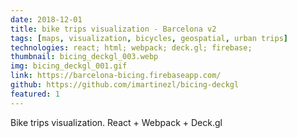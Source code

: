 ```yaml
---
date: 2018-12-01
title: bike trips visualization - Barcelona v2
tags: [maps, visualization, bicycles, geospatial, urban trips]
technologies: react; html; webpack; deck.gl; firebase;
thumbnail: bicing_deckgl_003.webp
img: bicing_deckgl_001.gif
link: https://barcelona-bicing.firebaseapp.com/
github: https://github.com/imartinezl/bicing-deckgl
featured: 1
---
```


Bike trips visualization. React + Webpack + Deck.gl